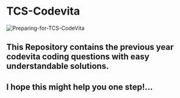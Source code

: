 # TCS-Codevita


![Preparing-for-TCS-CodeVita](https://github.com/MohanKrishna-2003/TCS-Codevita/assets/112927860/e79d7e1f-a6c4-4434-9520-44c620f46d3f)



<h2>This Repository contains the previous year codevita coding questions with easy understandable solutions.</h2>
<h2>I hope this might help you one step!...</h2>
